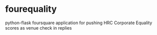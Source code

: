 fourequality
============

python-flask foursquare application for pushing HRC Corporate Equality scores as venue check in replies